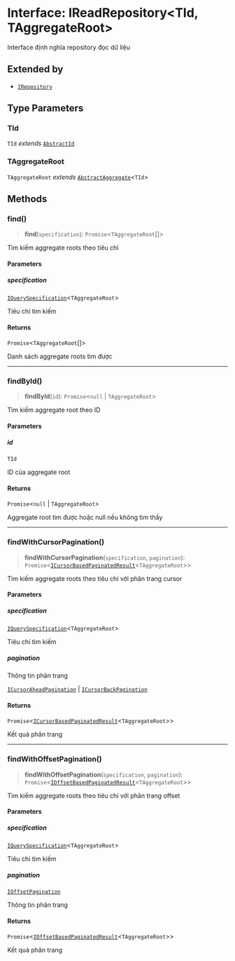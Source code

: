 # Interface: IReadRepository\<TId, TAggregateRoot\>

Interface định nghĩa repository đọc dữ liệu

## Extended by

- [`IRepository`](/libraries/common-domain/Interface.IRepository.md)

## Type Parameters

### TId

`TId` _extends_ [`AbstractId`](/libraries/common-domain/Class.AbstractId.md)

### TAggregateRoot

`TAggregateRoot` _extends_ [`AbstractAggregate`](/libraries/common-domain/Class.AbstractAggregate.md)\<`TId`\>

## Methods

<a id="find"></a>

### find()

> **find**(`specification`): `Promise`\<`TAggregateRoot`[]\>

Tìm kiếm aggregate roots theo tiêu chí

#### Parameters

##### specification

[`IQuerySpecification`](/libraries/common-domain/Interface.IQuerySpecification.md)\<`TAggregateRoot`\>

Tiêu chí tìm kiếm

#### Returns

`Promise`\<`TAggregateRoot`[]\>

Danh sách aggregate roots tìm được

---

<a id="findbyid"></a>

### findById()

> **findById**(`id`): `Promise`\<`null` \| `TAggregateRoot`\>

Tìm kiếm aggregate root theo ID

#### Parameters

##### id

`TId`

ID của aggregate root

#### Returns

`Promise`\<`null` \| `TAggregateRoot`\>

Aggregate root tìm được hoặc null nếu không tìm thấy

---

<a id="findwithcursorpagination"></a>

### findWithCursorPagination()

> **findWithCursorPagination**(`specification`, `pagination`): `Promise`\<[`ICursorBasedPaginatedResult`](/libraries/common-domain/Interface.ICursorBasedPaginatedResult.md)\<`TAggregateRoot`\>\>

Tìm kiếm aggregate roots theo tiêu chí với phân trang cursor

#### Parameters

##### specification

[`IQuerySpecification`](/libraries/common-domain/Interface.IQuerySpecification.md)\<`TAggregateRoot`\>

Tiêu chí tìm kiếm

##### pagination

Thông tin phân trang

[`ICursorAheadPagination`](/libraries/common-domain/Interface.ICursorAheadPagination.md) | [`ICursorBackPagination`](/libraries/common-domain/Interface.ICursorBackPagination.md)

#### Returns

`Promise`\<[`ICursorBasedPaginatedResult`](/libraries/common-domain/Interface.ICursorBasedPaginatedResult.md)\<`TAggregateRoot`\>\>

Kết quả phân trang

---

<a id="findwithoffsetpagination"></a>

### findWithOffsetPagination()

> **findWithOffsetPagination**(`specification`, `pagination`): `Promise`\<[`IOffsetBasedPaginatedResult`](/libraries/common-domain/Interface.IOffsetBasedPaginatedResult.md)\<`TAggregateRoot`\>\>

Tìm kiếm aggregate roots theo tiêu chí với phân trang offset

#### Parameters

##### specification

[`IQuerySpecification`](/libraries/common-domain/Interface.IQuerySpecification.md)\<`TAggregateRoot`\>

Tiêu chí tìm kiếm

##### pagination

[`IOffsetPagination`](/libraries/common-domain/Interface.IOffsetPagination.md)

Thông tin phân trang

#### Returns

`Promise`\<[`IOffsetBasedPaginatedResult`](/libraries/common-domain/Interface.IOffsetBasedPaginatedResult.md)\<`TAggregateRoot`\>\>

Kết quả phân trang
